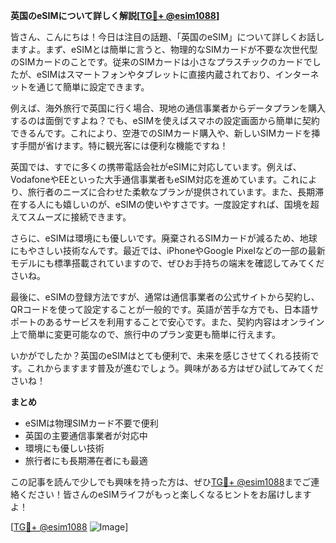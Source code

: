 **英国のeSIMについて詳しく解説[[TG💪+ @esim1088](https://t.me/s/esim1088)]**

皆さん、こんにちは！今日は注目の話題、「英国のeSIM」について詳しくお話しますよ。まず、eSIMとは簡単に言うと、物理的なSIMカードが不要な次世代型のSIMカードのことです。従来のSIMカードは小さなプラスチックのカードでしたが、eSIMはスマートフォンやタブレットに直接内蔵されており、インターネットを通じて簡単に設定できます。

例えば、海外旅行で英国に行く場合、現地の通信事業者からデータプランを購入するのは面倒ですよね？でも、eSIMを使えばスマホの設定画面から簡単に契約できるんです。これにより、空港でのSIMカード購入や、新しいSIMカードを挿す手間が省けます。特に観光客には便利な機能ですね！

英国では、すでに多くの携帯電話会社がeSIMに対応しています。例えば、VodafoneやEEといった大手通信事業者もeSIM対応を進めています。これにより、旅行者のニーズに合わせた柔軟なプランが提供されています。また、長期滞在する人にも嬉しいのが、eSIMの使いやすさです。一度設定すれば、国境を超えてスムーズに接続できます。

さらに、eSIMは環境にも優しいです。廃棄されるSIMカードが減るため、地球にもやさしい技術なんです。最近では、iPhoneやGoogle Pixelなどの一部の最新モデルにも標準搭載されていますので、ぜひお手持ちの端末を確認してみてくださいね。

最後に、eSIMの登録方法ですが、通常は通信事業者の公式サイトから契約し、QRコードを使って設定することが一般的です。英語が苦手な方でも、日本語サポートのあるサービスを利用することで安心です。また、契約内容はオンライン上で簡単に変更可能なので、旅行中のプラン変更も簡単に行えます。

いかがでしたか？英国のeSIMはとても便利で、未来を感じさせてくれる技術です。これからますます普及が進むでしょう。興味がある方はぜひ試してみてくださいね！

**まとめ**
- eSIMは物理SIMカード不要で便利
- 英国の主要通信事業者が対応中
- 環境にも優しい技術
- 旅行者にも長期滞在者にも最適

この記事を読んで少しでも興味を持った方は、ぜひ[TG💪+ @esim1088](https://t.me/s/esim1088)までご連絡ください！皆さんのeSIMライフがもっと楽しくなるヒントをお届けしますよ！

[[TG💪+ @esim1088](https://t.me/s/esim1088) ![Image](https://i.postimg.cc/Y0z9fWf4/image.png)]